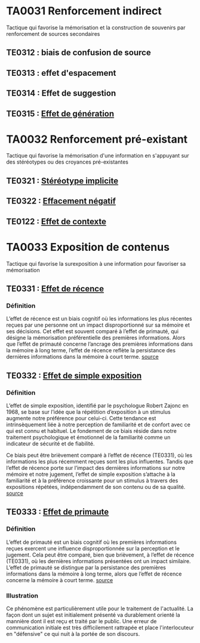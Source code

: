 
# TA0031 Renforcement indirect
Tactique qui favorise la mémorisation et la construction de souvenirs par renforcement de sources secondaires	

## TE0312 : biais de confusion de source
## TE0313 : effet d'espacement
## TE0314 : Effet de suggestion
## TE0315 : [Effet de génération](https://en.wikipedia.org/wiki/Generation_effect) 

# TA0032 Renforcement pré-existant
Tactique qui favorise la mémorisation d'une information en s'appuyant sur des stéréotypes ou des croyances pré-existantes	

## TE0321 : [Stéréotype implicite](https://en.wikipedia.org/wiki/Implicit_stereotype)
## TE0322 : [Effacement négatif](https://en.wikipedia.org/wiki/Fading_affect_bias)
## TE0122 : [Effet de contexte](https://books.openedition.org/editionsmsh/14811)

# TA0033 Exposition de contenus
Tactique qui favorise la surexposition à une information pour favoriser sa mémorisation

## TE0331 : [Effet de récence](https://www.toupie.org/Biais/Effet_recence.htm)
### Définition
L’effet de récence est un biais cognitif où les informations les plus récentes reçues par une personne ont un impact disproportionné sur sa mémoire et ses décisions. Cet effet est souvent comparé à l’effet de primauté, qui désigne la mémorisation préférentielle des premières informations. Alors que l’effet de primauté concerne l’ancrage des premières informations dans la mémoire à long terme, l’effet de récence reflète la persistance des dernières informations dans la mémoire à court terme. [source](https://biais-cognitif.com/biais/effet-de-recence/)

## TE0332 : [Effet de simple exposition](https://biais-cognitif.com/biais/effet-de-simple-exposition/)
### Définition
L’effet de simple exposition, identifié par le psychologue Robert Zajonc en 1968, se base sur l’idée que la répétition d’exposition à un stimulus augmente notre préférence pour celui-ci. Cette tendance est intrinsèquement liée à notre perception de familiarité et de confort avec ce qui est connu et habituel. Le fondement de ce biais réside dans notre traitement psychologique et émotionnel de la familiarité comme un indicateur de sécurité et de fiabilité.

Ce biais peut être brièvement comparé à l’effet de récence (TE0331), où les informations les plus récemment reçues sont les plus influentes. Tandis que l’effet de récence porte sur l’impact des dernières informations sur notre mémoire et notre jugement, l’effet de simple exposition s’attache à la familiarité et à la préférence croissante pour un stimulus à travers des expositions répétées, indépendamment de son contenu ou de sa qualité. [source](https://biais-cognitif.com/biais/effet-de-simple-exposition/)

## TE0333 : [Effet de primaute](https://biais-cognitif.com/biais/effet-de-primaute/)
### Définition
L’effet de primauté est un biais cognitif où les premières informations reçues exercent une influence disproportionnée sur la perception et le jugement. Cela peut être comparé, bien que brièvement, à l’effet de récence (TE0331), où les dernières informations présentées ont un impact similaire. L’effet de primauté se distingue par la persistance des premières informations dans la mémoire à long terme, alors que l’effet de récence concerne la mémoire à court terme. [source](https://biais-cognitif.com/biais/effet-de-primaute/)
### Illustration
Ce phénomène est particulièrement utile pour le traitement de l'actualité. La façon dont un sujet est initialement présenté va durablement orienté la mannière dont il est reçu et traité par le public. Une erreur de communication initiale est très difficilement rattrapée et place l'interlocuteur en "défensive" ce qui nuit à la portée de son discours.




